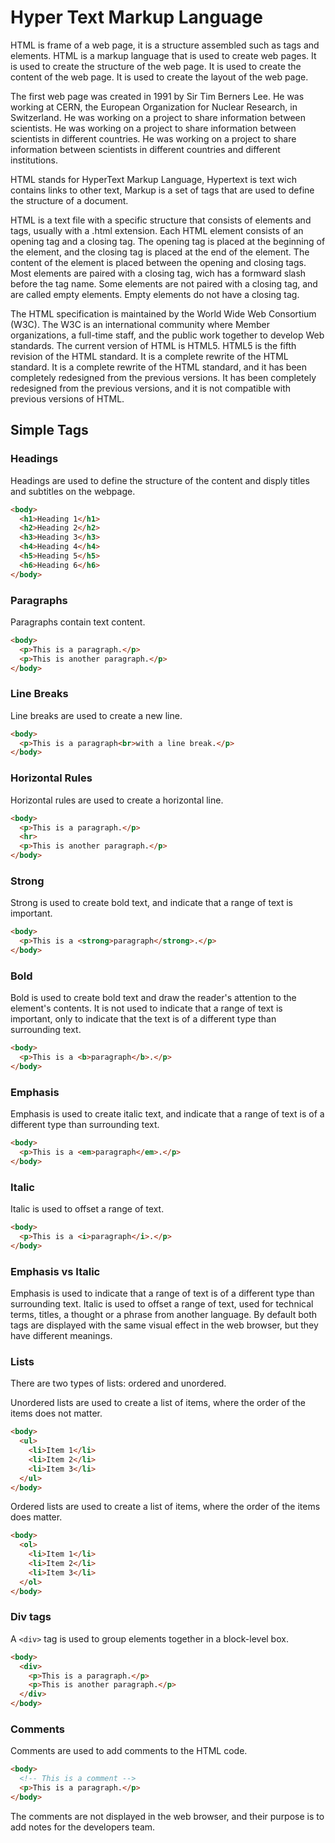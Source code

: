 # Hyper Text Markup Language

HTML is frame of a web page, it is a structure assembled such as tags and elements. HTML is a markup language that is used to create web pages. It is used to create the structure of the web page. It is used to create the content of the web page. It is used to create the layout of the web page.

The first web page was created in 1991 by Sir Tim Berners Lee. He was working at CERN, the European Organization for Nuclear Research, in Switzerland. He was working on a project to share information between scientists. He was working on a project to share information between scientists in different countries. He was working on a project to share information between scientists in different countries and different institutions.

HTML stands for HyperText Markup Language, Hypertext is text wich contains links to other text, Markup is a set of tags that are used to define the structure of a document.

HTML is a text file with a specific structure that consists of elements and tags, usually with a .html extension.
Each HTML element consists of an opening tag and a closing tag. The opening tag is placed at the beginning of the element, and the closing tag is placed at the end of the element. The content of the element is placed between the opening and closing tags. Most elements are paired with a closing tag, wich has a formward slash before the tag name. Some elements are not paired with a closing tag, and are called empty elements. Empty elements do not have a closing tag.

The HTML specification is maintained by the World Wide Web Consortium (W3C). The W3C is an international community where Member organizations, a full-time staff, and the public work together to develop Web standards.
The current version of HTML is HTML5. HTML5 is the fifth revision of the HTML standard. It is a complete rewrite of the HTML standard. It is a complete rewrite of the HTML standard, and it has been completely redesigned from the previous versions. It has been completely redesigned from the previous versions, and it is not compatible with previous versions of HTML.

## Simple Tags

### Headings

Headings are used to define the structure of the content and disply titles and subtitles on the webpage.

```html
<body>
  <h1>Heading 1</h1>
  <h2>Heading 2</h2>
  <h3>Heading 3</h3>
  <h4>Heading 4</h4>
  <h5>Heading 5</h5>
  <h6>Heading 6</h6>
</body>
```

### Paragraphs

Paragraphs contain text content.

```html
<body>
  <p>This is a paragraph.</p>
  <p>This is another paragraph.</p>
</body>
```

### Line Breaks

Line breaks are used to create a new line.

```html
<body>
  <p>This is a paragraph<br>with a line break.</p>
</body>
```

### Horizontal Rules

Horizontal rules are used to create a horizontal line.

```html
<body>
  <p>This is a paragraph.</p>
  <hr>
  <p>This is another paragraph.</p>
</body>
```

### Strong

Strong is used to create bold text, and indicate that a range of text is important.

```html
<body>
  <p>This is a <strong>paragraph</strong>.</p>
</body>
```

### Bold

Bold is used to create bold text and draw the reader's attention to the element's contents. It is not used to indicate that a range of text is important, only to indicate that the text is of a different type than surrounding text.

```html
<body>
  <p>This is a <b>paragraph</b>.</p>
</body>
```

### Emphasis

Emphasis is used to create italic text, and indicate that a range of text is of a different type than surrounding text.

```html
<body>
  <p>This is a <em>paragraph</em>.</p>
</body>
```

### Italic

Italic is used to offset a range of text.

```html
<body>
  <p>This is a <i>paragraph</i>.</p>
</body>
```

### Emphasis vs Italic

Emphasis is used to indicate that a range of text is of a different type than surrounding text. Italic is used to offset a range of text, used for technical terms, titles, a thought or a phrase from another language.
By default both tags are displayed with the same visual effect in the web browser, but they have different meanings.

### Lists

There are two types of lists: ordered and unordered.

Unordered lists are used to create a list of items, where the order of the items does not matter.

```html
<body>
  <ul>
    <li>Item 1</li>
    <li>Item 2</li>
    <li>Item 3</li>
  </ul>
</body>
```

Ordered lists are used to create a list of items, where the order of the items does matter.

```html
<body>
  <ol>
    <li>Item 1</li>
    <li>Item 2</li>
    <li>Item 3</li>
  </ol>
</body>
```

### Div tags

A `<div>` tag is used to group elements together in a block-level box.

```html
<body>
  <div>
    <p>This is a paragraph.</p>
    <p>This is another paragraph.</p>
  </div>
</body>
```

### Comments

Comments are used to add comments to the HTML code.

```html
<body>
  <!-- This is a comment -->
  <p>This is a paragraph.</p>
</body>
```

The comments are not displayed in the web browser, and their purpose is to add notes for the developers team.
